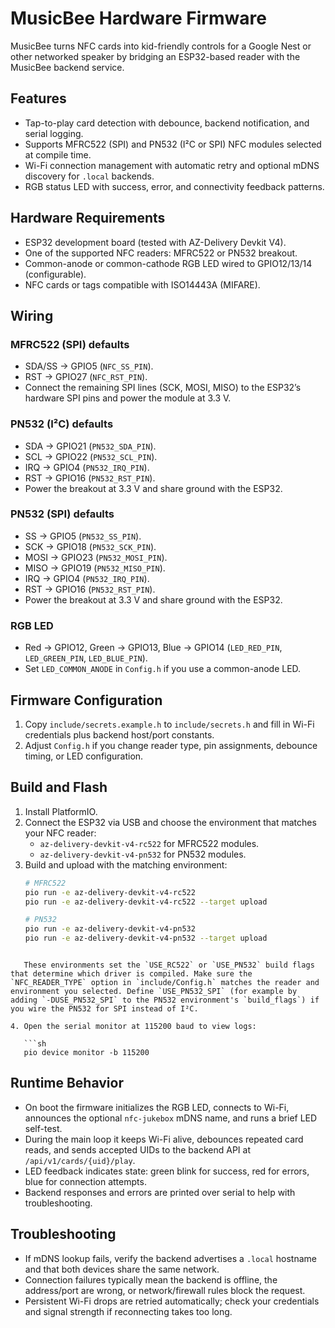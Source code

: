 # MusicBee Hardware Firmware

MusicBee turns NFC cards into kid-friendly controls for a Google Nest or other networked speaker by bridging an ESP32-based reader with the MusicBee backend service.

## Features
- Tap-to-play card detection with debounce, backend notification, and serial logging.
- Supports MFRC522 (SPI) and PN532 (I²C or SPI) NFC modules selected at compile time.
- Wi-Fi connection management with automatic retry and optional mDNS discovery for `.local` backends.
- RGB status LED with success, error, and connectivity feedback patterns.

## Hardware Requirements
- ESP32 development board (tested with AZ-Delivery Devkit V4).
- One of the supported NFC readers: MFRC522 or PN532 breakout.
- Common-anode or common-cathode RGB LED wired to GPIO12/13/14 (configurable).
- NFC cards or tags compatible with ISO14443A (MIFARE).

## Wiring
### MFRC522 (SPI) defaults
- SDA/SS → GPIO5 (`NFC_SS_PIN`).
- RST → GPIO27 (`NFC_RST_PIN`).
- Connect the remaining SPI lines (SCK, MOSI, MISO) to the ESP32’s hardware SPI pins and power the module at 3.3 V.

### PN532 (I²C) defaults
- SDA → GPIO21 (`PN532_SDA_PIN`).
- SCL → GPIO22 (`PN532_SCL_PIN`).
- IRQ → GPIO4 (`PN532_IRQ_PIN`).
- RST → GPIO16 (`PN532_RST_PIN`).
- Power the breakout at 3.3 V and share ground with the ESP32.

### PN532 (SPI) defaults
- SS → GPIO5 (`PN532_SS_PIN`).
- SCK → GPIO18 (`PN532_SCK_PIN`).
- MOSI → GPIO23 (`PN532_MOSI_PIN`).
- MISO → GPIO19 (`PN532_MISO_PIN`).
- IRQ → GPIO4 (`PN532_IRQ_PIN`).
- RST → GPIO16 (`PN532_RST_PIN`).
- Power the breakout at 3.3 V and share ground with the ESP32.

### RGB LED
- Red → GPIO12, Green → GPIO13, Blue → GPIO14 (`LED_RED_PIN`, `LED_GREEN_PIN`, `LED_BLUE_PIN`).
- Set `LED_COMMON_ANODE` in `Config.h` if you use a common-anode LED.

## Firmware Configuration
1. Copy `include/secrets.example.h` to `include/secrets.h` and fill in Wi-Fi credentials plus backend host/port constants.
2. Adjust `Config.h` if you change reader type, pin assignments, debounce timing, or LED configuration.

## Build and Flash
1. Install PlatformIO.
2. Connect the ESP32 via USB and choose the environment that matches your NFC reader:
   - `az-delivery-devkit-v4-rc522` for MFRC522 modules.
   - `az-delivery-devkit-v4-pn532` for PN532 modules.
3. Build and upload with the matching environment:
   ```sh
   # MFRC522
   pio run -e az-delivery-devkit-v4-rc522
   pio run -e az-delivery-devkit-v4-rc522 --target upload

   # PN532
   pio run -e az-delivery-devkit-v4-pn532
   pio run -e az-delivery-devkit-v4-pn532 --target upload
```

   These environments set the `USE_RC522` or `USE_PN532` build flags that determine which driver is compiled. Make sure the `NFC_READER_TYPE` option in `include/Config.h` matches the reader and environment you selected. Define `USE_PN532_SPI` (for example by adding `-DUSE_PN532_SPI` to the PN532 environment's `build_flags`) if you wire the PN532 for SPI instead of I²C.

4. Open the serial monitor at 115200 baud to view logs:

   ```sh
   pio device monitor -b 115200
   ```

## Runtime Behavior

* On boot the firmware initializes the RGB LED, connects to Wi-Fi, announces the optional `nfc-jukebox` mDNS name, and runs a brief LED self-test.
* During the main loop it keeps Wi-Fi alive, debounces repeated card reads, and sends accepted UIDs to the backend API at `/api/v1/cards/{uid}/play`.
* LED feedback indicates state: green blink for success, red for errors, blue for connection attempts.
* Backend responses and errors are printed over serial to help with troubleshooting.

## Troubleshooting

* If mDNS lookup fails, verify the backend advertises a `.local` hostname and that both devices share the same network.
* Connection failures typically mean the backend is offline, the address/port are wrong, or network/firewall rules block the request.
* Persistent Wi-Fi drops are retried automatically; check your credentials and signal strength if reconnecting takes too long.

